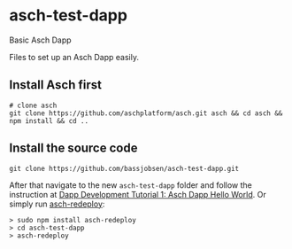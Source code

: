 # asch-test-dapp
Basic Asch Dapp

Files to set up an Asch Dapp easily.

## Install Asch first

```
# clone asch
git clone https://github.com/aschplatform/asch.git asch && cd asch && npm install && cd ..
```

## Install the source code
```
git clone https://github.com/bassjobsen/asch-test-dapp.git
```
After that navigate to the new `asch-test-dapp` folder and follow the instruction at [Dapp Development Tutorial 1: Asch Dapp Hello World](https://github.com/AschPlatform/asch/blob/master/docs/dapp_docs/1_hello_en.md). Or simply run [asch-redeploy](https://github.com/AschPlatform/asch-redeploy):

```
> sudo npm install asch-redeploy
> cd asch-test-dapp
> asch-redeploy
```
